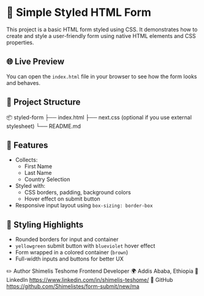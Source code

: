 # 📝 Simple Styled HTML Form

This project is a basic HTML form styled using CSS. It demonstrates how to create and style a user-friendly form using native HTML elements and CSS properties.

## 🌐 Live Preview

You can open the `index.html` file in your browser to see how the form looks and behaves.

## 📁 Project Structure

📦 styled-form
├── index.html
├── next.css (optional if you use external stylesheet)
└── README.md


## 🧩 Features

- Collects:
  - First Name
  - Last Name
  - Country Selection
- Styled with:
  - CSS borders, padding, background colors
  - Hover effect on submit button
- Responsive input layout using `box-sizing: border-box`

## 🎨 Styling Highlights

- Rounded borders for input and container
- `yellowgreen` submit button with `blueviolet` hover effect
- Form wrapped in a colored container (`brown`)
- Full-width inputs and buttons for better UX

✏️ Author
Shimelis Teshome
Frontend Developer
🌍 Addis Ababa, Ethiopia
🔗 LinkedIn  https://www.linkedin.com/in/shimelis-teshome/
🐙 GitHub    https://github.com/Shimelistes/form-submit/new/ma
